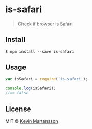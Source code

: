# is-safari

> Check if browser is Safari


## Install

```
$ npm install --save is-safari
```


## Usage

```js
var isSafari = require('is-safari');

console.log(isSafari);
//=> false
```


## License

MIT © [Kevin Martensson](http://github.com/kevva)
